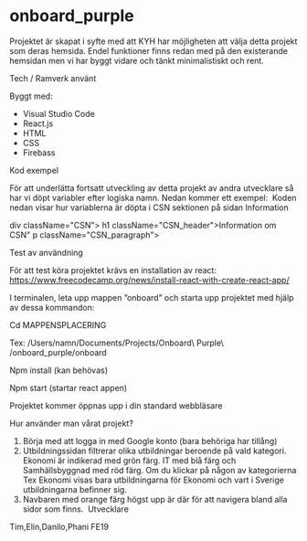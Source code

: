 # onboard_purple

Projektet är skapat i syfte med att KYH har möjligheten att välja detta projekt som deras hemsida. Endel funktioner finns redan med på den existerande hemsidan men vi har byggt vidare och tänkt minimalistiskt och rent.

Tech / Ramverk använt

Byggt med:

* Visual Studio Code
* React.js
* HTML
* CSS
* Firebass

Kod exempel

För att underlätta fortsatt utveckling av detta projekt av andra utvecklare så har vi döpt variabler efter logiska namn. Nedan kommer ett exempel:  Koden nedan visar hur variablerna är döpta i CSN sektionen på sidan Information

  div className="CSN">
  h1 className="CSN_header">Information om CSN</h1>"
  p className="CSN_paragraph">

Test av användning

För att test köra projektet krävs en installation av react:
https://www.freecodecamp.org/news/install-react-with-create-react-app/

I terminalen, leta upp mappen ”onboard” och starta upp projektet med hjälp av dessa kommandon:

Cd MAPPENSPLACERING

Tex: /Users/namn/Documents/Projects/Onboard\ Purple\ /onboard_purple/onboard 

Npm install (kan behövas)

Npm start (startar react appen)

Projektet kommer öppnas upp i din standard webbläsare

Hur använder man vårat projekt?

1. Börja med att logga in med Google konto (bara behöriga har tillång)
2. Utbildningssidan filtrerar olika utbildningar beroende på vald kategori. Ekonomi är indikerad med grön färg. IT med blå färg och Samhällsbyggnad med röd färg. Om du klickar på någon av kategorierna Tex Ekonomi visas bara utbildningarna för Ekonomi och vart i Sverige utbildningarna befinner sig. 
3. Navbaren med orange färg högst upp är där för att navigera bland alla sidor som finns. 
Utvecklare

Tim,Elin,Danilo,Phani
FE19









